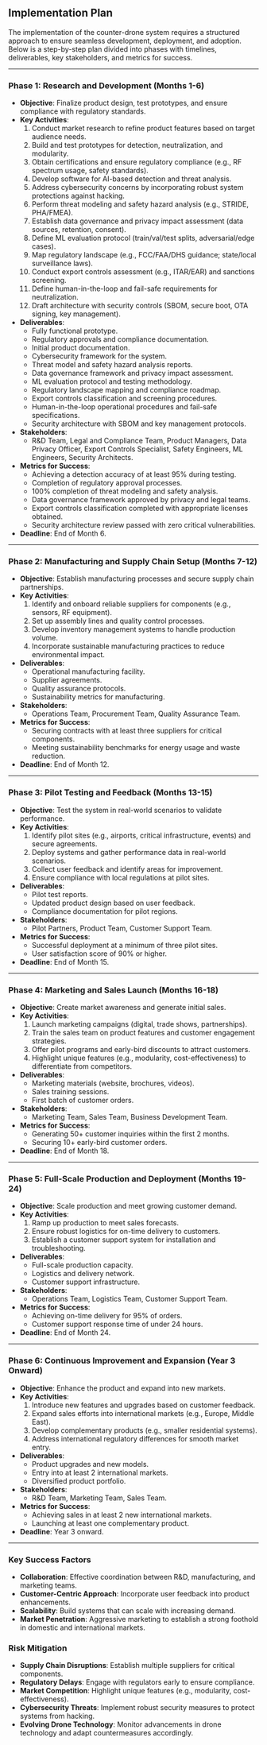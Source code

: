 ## **Implementation Plan**

The implementation of the counter-drone system requires a structured approach to
ensure seamless development, deployment, and adoption. Below is a step-by-step
plan divided into phases with timelines, deliverables, key stakeholders, and
metrics for success.

---

### **Phase 1: Research and Development (Months 1-6)**

- **Objective**: Finalize product design, test prototypes, and ensure compliance
  with regulatory standards.
- **Key Activities**:
  1. Conduct market research to refine product features based on target audience
     needs.
  2. Build and test prototypes for detection, neutralization, and modularity.
  3. Obtain certifications and ensure regulatory compliance (e.g., RF spectrum
     usage, safety standards).
  4. Develop software for AI-based detection and threat analysis.
  5. Address cybersecurity concerns by incorporating robust system protections
     against hacking.
  6. Perform threat modeling and safety hazard analysis (e.g., STRIDE, PHA/FMEA).
  7. Establish data governance and privacy impact assessment (data sources, retention, consent).
  8. Define ML evaluation protocol (train/val/test splits, adversarial/edge cases).
  9. Map regulatory landscape (e.g., FCC/FAA/DHS guidance; state/local surveillance laws).
  10. Conduct export controls assessment (e.g., ITAR/EAR) and sanctions screening.
  11. Define human-in-the-loop and fail-safe requirements for neutralization.
  12. Draft architecture with security controls (SBOM, secure boot, OTA signing, key management).
- **Deliverables**:
  - Fully functional prototype.
  - Regulatory approvals and compliance documentation.
  - Initial product documentation.
  - Cybersecurity framework for the system.
  - Threat model and safety hazard analysis reports.
  - Data governance framework and privacy impact assessment.
  - ML evaluation protocol and testing methodology.
  - Regulatory landscape mapping and compliance roadmap.
  - Export controls classification and screening procedures.
  - Human-in-the-loop operational procedures and fail-safe specifications.
  - Security architecture with SBOM and key management protocols.
- **Stakeholders**:
  - R&D Team, Legal and Compliance Team, Product Managers, Data Privacy Officer, 
    Export Controls Specialist, Safety Engineers, ML Engineers, Security Architects.
- **Metrics for Success**:
  - Achieving a detection accuracy of at least 95% during testing.
  - Completion of regulatory approval processes.
  - 100% completion of threat modeling and safety analysis.
  - Data governance framework approved by privacy and legal teams.
  - Export controls classification completed with appropriate licenses obtained.
  - Security architecture review passed with zero critical vulnerabilities.
- **Deadline**: End of Month 6.

---

### **Phase 2: Manufacturing and Supply Chain Setup (Months 7-12)**

- **Objective**: Establish manufacturing processes and secure supply chain
  partnerships.
- **Key Activities**:
  1. Identify and onboard reliable suppliers for components (e.g., sensors, RF
     equipment).
  2. Set up assembly lines and quality control processes.
  3. Develop inventory management systems to handle production volume.
  4. Incorporate sustainable manufacturing practices to reduce environmental
     impact.
- **Deliverables**:
  - Operational manufacturing facility.
  - Supplier agreements.
  - Quality assurance protocols.
  - Sustainability metrics for manufacturing.
- **Stakeholders**:
  - Operations Team, Procurement Team, Quality Assurance Team.
- **Metrics for Success**:
  - Securing contracts with at least three suppliers for critical components.
  - Meeting sustainability benchmarks for energy usage and waste reduction.
- **Deadline**: End of Month 12.

---

### **Phase 3: Pilot Testing and Feedback (Months 13-15)**

- **Objective**: Test the system in real-world scenarios to validate
  performance.
- **Key Activities**:
  1. Identify pilot sites (e.g., airports, critical infrastructure, events) and
     secure agreements.
  2. Deploy systems and gather performance data in real-world scenarios.
  3. Collect user feedback and identify areas for improvement.
  4. Ensure compliance with local regulations at pilot sites.
- **Deliverables**:
  - Pilot test reports.
  - Updated product design based on user feedback.
  - Compliance documentation for pilot regions.
- **Stakeholders**:
  - Pilot Partners, Product Team, Customer Support Team.
- **Metrics for Success**:
  - Successful deployment at a minimum of three pilot sites.
  - User satisfaction score of 90% or higher.
- **Deadline**: End of Month 15.

---

### **Phase 4: Marketing and Sales Launch (Months 16-18)**

- **Objective**: Create market awareness and generate initial sales.
- **Key Activities**:
  1. Launch marketing campaigns (digital, trade shows, partnerships).
  2. Train the sales team on product features and customer engagement
     strategies.
  3. Offer pilot programs and early-bird discounts to attract customers.
  4. Highlight unique features (e.g., modularity, cost-effectiveness) to
     differentiate from competitors.
- **Deliverables**:
  - Marketing materials (website, brochures, videos).
  - Sales training sessions.
  - First batch of customer orders.
- **Stakeholders**:
  - Marketing Team, Sales Team, Business Development Team.
- **Metrics for Success**:
  - Generating 50+ customer inquiries within the first 2 months.
  - Securing 10+ early-bird customer orders.
- **Deadline**: End of Month 18.

---

### **Phase 5: Full-Scale Production and Deployment (Months 19-24)**

- **Objective**: Scale production and meet growing customer demand.
- **Key Activities**:
  1. Ramp up production to meet sales forecasts.
  2. Ensure robust logistics for on-time delivery to customers.
  3. Establish a customer support system for installation and troubleshooting.
- **Deliverables**:
  - Full-scale production capacity.
  - Logistics and delivery network.
  - Customer support infrastructure.
- **Stakeholders**:
  - Operations Team, Logistics Team, Customer Support Team.
- **Metrics for Success**:
  - Achieving on-time delivery for 95% of orders.
  - Customer support response time of under 24 hours.
- **Deadline**: End of Month 24.

---

### **Phase 6: Continuous Improvement and Expansion (Year 3 Onward)**

- **Objective**: Enhance the product and expand into new markets.
- **Key Activities**:
  1. Introduce new features and upgrades based on customer feedback.
  2. Expand sales efforts into international markets (e.g., Europe, Middle
     East).
  3. Develop complementary products (e.g., smaller residential systems).
  4. Address international regulatory differences for smooth market entry.
- **Deliverables**:
  - Product upgrades and new models.
  - Entry into at least 2 international markets.
  - Diversified product portfolio.
- **Stakeholders**:
  - R&D Team, Marketing Team, Sales Team.
- **Metrics for Success**:
  - Achieving sales in at least 2 new international markets.
  - Launching at least one complementary product.
- **Deadline**: Year 3 onward.

---

### **Key Success Factors**

- **Collaboration**: Effective coordination between R&D, manufacturing, and
  marketing teams.
- **Customer-Centric Approach**: Incorporate user feedback into product
  enhancements.
- **Scalability**: Build systems that can scale with increasing demand.
- **Market Penetration**: Aggressive marketing to establish a strong foothold in
  domestic and international markets.

### **Risk Mitigation**

- **Supply Chain Disruptions**: Establish multiple suppliers for critical
  components.
- **Regulatory Delays**: Engage with regulators early to ensure compliance.
- **Market Competition**: Highlight unique features (e.g., modularity,
  cost-effectiveness).
- **Cybersecurity Threats**: Implement robust security measures to protect
  systems from hacking.
- **Evolving Drone Technology**: Monitor advancements in drone technology and
  adapt countermeasures accordingly.
